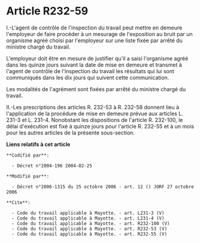 # Article R232-59

I.-L'agent de contrôle de l'inspection du travail peut mettre en demeure l'employeur de faire procéder à un mesurage de
l'exposition au bruit par un organisme agréé choisi par l'employeur sur une liste fixée par arrêté du ministre chargé du
travail. 

L'employeur doit être en mesure de justifier qu'il a saisi l'organisme agréé dans les quinze jours suivant la date de mise en
demeure et transmet à l'agent de contrôle de l'inspection du travail les résultats qui lui sont communiqués dans les dix
jours qui suivent cette communication. 

Les modalités de l'agrément sont fixées par arrêté du ministre chargé du travail. 

II.-Les prescriptions des articles R. 232-53 à R. 232-58 donnent lieu à l'application de la procédure de mise en demeure
prévue aux articles L. 231-3 et L. 231-4. Nonobstant les dispositions de l'article R. 232-100, le délai d'exécution est fixé
à quinze jours pour l'article R. 232-55 et à un mois pour les autres articles de la présente sous-section.

**Liens relatifs à cet article**

	**Codifié par**:

	  - Décret n°2004-196 2004-02-25

	**Modifié par**:

	  - Décret n°2006-1315 du 25 octobre 2006 - art. 12 () JORF 27 octobre 2006

	**Cite**:

	  - Code du travail applicable à Mayotte. - art. L231-3 (V)
	  - Code du travail applicable à Mayotte. - art. L231-4 (V)
	  - Code du travail applicable à Mayotte. - art. R232-100 (V)
	  - Code du travail applicable à Mayotte. - art. R232-53 (V)
	  - Code du travail applicable à Mayotte. - art. R232-55 (V)
